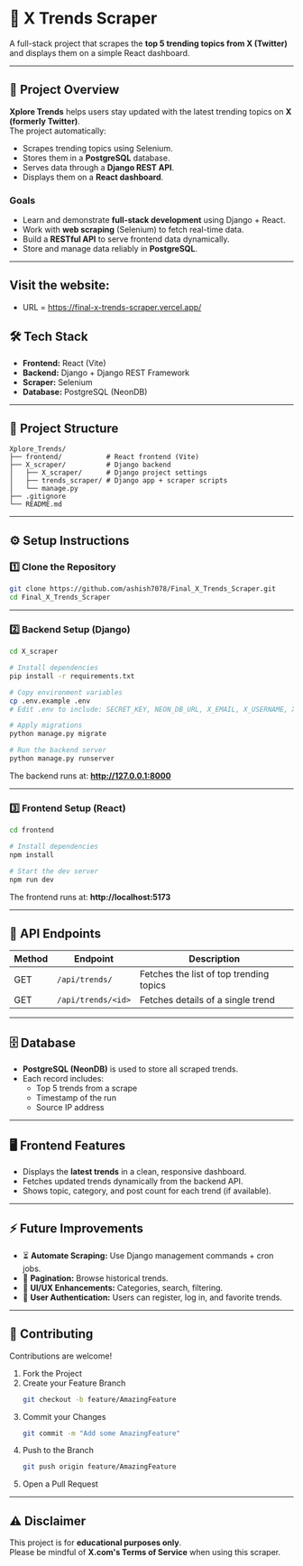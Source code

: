# 🚀 X Trends Scraper

A full-stack project that scrapes the **top 5 trending topics from X (Twitter)** and displays them on a simple React dashboard.

---

## 📖 Project Overview

**Xplore Trends** helps users stay updated with the latest trending topics on **X (formerly Twitter)**.  
The project automatically:

- Scrapes trending topics using Selenium.  
- Stores them in a **PostgreSQL** database.  
- Serves data through a **Django REST API**.  
- Displays them on a **React dashboard**.  

### Goals
- Learn and demonstrate **full-stack development** using Django + React.  
- Work with **web scraping** (Selenium) to fetch real-time data.  
- Build a **RESTful API** to serve frontend data dynamically.  
- Store and manage data reliably in **PostgreSQL**.  

---

## Visit the website:
- URL = https://final-x-trends-scraper.vercel.app/

## 🛠️ Tech Stack

- **Frontend:** React (Vite)  
- **Backend:** Django + Django REST Framework  
- **Scraper:** Selenium  
- **Database:** PostgreSQL (NeonDB) 

---

## 📂 Project Structure

```
Xplore_Trends/
├── frontend/           # React frontend (Vite)
├── X_scraper/          # Django backend
│   ├── X_scraper/      # Django project settings
│   ├── trends_scraper/ # Django app + scraper scripts
│   └── manage.py
├── .gitignore
└── README.md
```

---

## ⚙️ Setup Instructions

### 1️⃣ Clone the Repository
```bash
git clone https://github.com/ashish7078/Final_X_Trends_Scraper.git
cd Final_X_Trends_Scraper
```

---

### 2️⃣ Backend Setup (Django)

```bash
cd X_scraper

# Install dependencies
pip install -r requirements.txt

# Copy environment variables
cp .env.example .env
# Edit .env to include: SECRET_KEY, NEON_DB_URL, X_EMAIL, X_USERNAME, X_PASSWORD

# Apply migrations
python manage.py migrate

# Run the backend server
python manage.py runserver
```

The backend runs at: **http://127.0.0.1:8000**

---

### 3️⃣ Frontend Setup (React)

```bash
cd frontend

# Install dependencies
npm install

# Start the dev server
npm run dev
```

The frontend runs at: **http://localhost:5173**

---

## 🔗 API Endpoints

| Method | Endpoint          | Description                           |
|--------|------------------|---------------------------------------|
| GET    | `/api/trends/`   | Fetches the list of top trending topics |
| GET    | `/api/trends/<id>` | Fetches details of a single trend     |

---

## 🗄️ Database

- **PostgreSQL (NeonDB)** is used to store all scraped trends.  
- Each record includes:
  - Top 5 trends from a scrape  
  - Timestamp of the run  
  - Source IP address  

---

## 🖥️ Frontend Features

- Displays the **latest trends** in a clean, responsive dashboard.  
- Fetches updated trends dynamically from the backend API.  
- Shows topic, category, and post count for each trend (if available).  

---

## ⚡ Future Improvements

- ⏳ **Automate Scraping:** Use Django management commands + cron jobs.  
- 📜 **Pagination:** Browse historical trends.  
- 🎨 **UI/UX Enhancements:** Categories, search, filtering.  
- 🔐 **User Authentication:** Users can register, log in, and favorite trends.  

---

## 🤝 Contributing

Contributions are welcome!  

1. Fork the Project  
2. Create your Feature Branch  
   ```bash
   git checkout -b feature/AmazingFeature
   ```
3. Commit your Changes  
   ```bash
   git commit -m "Add some AmazingFeature"
   ```
4. Push to the Branch  
   ```bash
   git push origin feature/AmazingFeature
   ```
5. Open a Pull Request  

---

## ⚠️ Disclaimer

This project is for **educational purposes only**.  
Please be mindful of **X.com's Terms of Service** when using this scraper.

